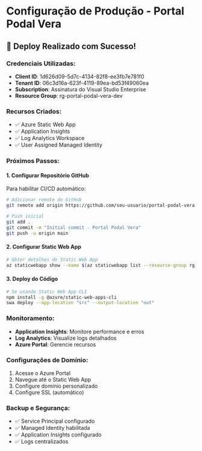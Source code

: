 # Configuração de Produção - Portal Podal Vera

## 🚀 Deploy Realizado com Sucesso!

### Credenciais Utilizadas:
- **Client ID**: 1d626d09-5d7c-4134-82f8-ee3fb7e781f0
- **Tenant ID**: 06c3d16a-623f-4119-89ea-bd53f49060ea
- **Subscription**: Assinatura do Visual Studio Enterprise
- **Resource Group**: rg-portal-podal-vera-dev

### Recursos Criados:
- ✅ Azure Static Web App
- ✅ Application Insights
- ✅ Log Analytics Workspace
- ✅ User Assigned Managed Identity

### Próximos Passos:

#### 1. Configurar Repositório GitHub
Para habilitar CI/CD automático:
```bash
# Adicionar remote do GitHub
git remote add origin https://github.com/seu-usuario/portal-podal-vera.git

# Push inicial
git add .
git commit -m "Initial commit - Portal Podal Vera"
git push -u origin main
```

#### 2. Configurar Static Web App
```bash
# Obter detalhes do Static Web App
az staticwebapp show --name $(az staticwebapp list --resource-group rg-portal-podal-vera-dev --query "[0].name" -o tsv) --resource-group rg-portal-podal-vera-dev
```

#### 3. Deploy do Código
```bash
# Se usando Static Web App CLI
npm install -g @azure/static-web-apps-cli
swa deploy --app-location "src" --output-location "out"
```

### Monitoramento:
- **Application Insights**: Monitore performance e erros
- **Log Analytics**: Visualize logs detalhados
- **Azure Portal**: Gerencie recursos

### Configurações de Domínio:
1. Acesse o Azure Portal
2. Navegue até o Static Web App
3. Configure domínio personalizado
4. Configure SSL (automático)

### Backup e Segurança:
- ✅ Service Principal configurado
- ✅ Managed Identity habilitada  
- ✅ Application Insights configurado
- ✅ Logs centralizados
